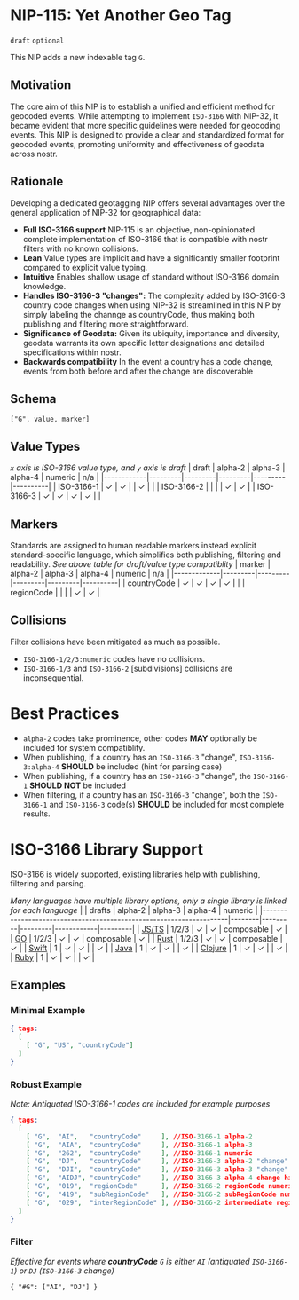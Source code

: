 # NIP-115: Yet Another Geo Tag

`draft` `optional`

This NIP adds a new indexable tag `G`. 

## Motivation
The core aim of this NIP is to establish a unified and efficient method for geocoded events. While attempting to implement `ISO-3166` with NIP-32, it became evident that more specific guidelines were needed for geocoding events. This NIP is designed to provide a clear and standardized format for geocoded events, promoting uniformity and effectiveness of geodata across nostr.

## Rationale
Developing a dedicated geotagging NIP offers several advantages over the general application of NIP-32 for geographical data:

- **Full ISO-3166 support** NIP-115 is an objective, non-opinionated complete implementation of ISO-3166 that is compatible with nostr filters with no known collisions.
- **Lean** Value types are implicit and have a significantly smaller footprint compared to explicit value typing.
- **Intuitive** Enables shallow usage of standard without ISO-3166 domain knowledge.
- **Handles ISO-3166-3 "changes":** The complexity added by ISO-3166-3 country code changes when using NIP-32 is streamlined in this NIP by simply labeling the channge as countryCode, thus making both publishing and filtering more straightforward.
- **Significance of Geodata:** Given its ubiquity, importance and diversity, geodata warrants its own specific letter designations and detailed specifications within nostr.
- **Backwards compatibility** In the event a country has a code change, events from both before and after the change are discoverable

## Schema 
```
["G", value, marker]
```

## Value Types 
_`x` axis is ISO-3166 value type, and `y` axis is draft_
| draft      | alpha-2 | alpha-3 | alpha-4 | numeric | n/a      | 
|------------|---------|---------|---------|---------|----------|
| ISO-3166-1 | ✓       | ✓       |         | ✓       |          |
| ISO-3166-2 |         |         |         | ✓       | ✓        |
| ISO-3166-3 | ✓       | ✓       |  ✓      | ✓       |          |


## Markers
Standards are assigned to human readable markers instead explicit standard-specific language, which simplifies both publishing, filtering and readability.
_See above table for draft/value type compatiblity_
| marker      | alpha-2 | alpha-3 | alpha-4 | numeric | n/a      | 
|-------------|---------|---------|---------|---------|----------|
| countryCode | ✓       | ✓       | ✓       | ✓       |          |
| regionCode  |         |         |         | ✓       | ✓        |

## Collisions 
Filter collisions have been mitigated as much as possible.
- `ISO-3166-1/2/3:numeric` codes have no collisions. 
- `ISO-3166-1/3` and `ISO-3166-2` [subdivisions] collisions are inconsequential.

# Best Practices
- `alpha-2` codes take prominence, other codes **MAY** optionally be included for system compatiblity.
- When publishing, if a country has an `ISO-3166-3` "change", `ISO-3166-3:alpha-4` **SHOULD** be included (hint for parsing case)
- When publishing, if a country has an `ISO-3166-3` "change", the `ISO-3166-1` **SHOULD NOT** be included 
- When filtering, if a country has an `ISO-3166-3` "change", both the `ISO-3166-1` and `ISO-3166-3` code(s) **SHOULD** be included for most complete results.

# ISO-3166 Library Support

ISO-3166 is widely supported, existing libraries help with publishing, filtering and parsing.

_Many languages have multiple library options, only a single library is linked for each language_
|                                                                    | drafts | alpha-2 | alpha-3 | alpha-4    | numeric |
|--------------------------------------------------------------------|--------|---------|---------|------------|---------|
| [JS/TS](https://www.npmjs.com/package/iso-3166)                    | 1/2/3  | ✓       | ✓       | composable | ✓       |
| [GO](https://github.com/biter777/countries)                        | 1/2/3  | ✓       | ✓       | composable | ✓       |
| [Rust](https://github.com/rust-iso/rust_iso3166)                   | 1/2/3  | ✓       | ✓       | composable | ✓       |
| [Swift](https://github.com/funky-monkey/IsoCountryCodes)           | 1      | ✓       | ✓       |            | ✓       |
| [Java](https://github.com/TakahikoKawasaki/CountryCode)            | 1      | ✓       | ✓       |            | ✓       |
| [Clojure](https://github.com/totakke/clj-iso3166)                  | 1      | ✓       | ✓       |            | ✓       |
| [Ruby](https://github.com/countries/countries/)                    | 1      | ✓       | ✓       |            | ✓       |

## Examples

### Minimal Example 
```json
{ tags:
  [
    [ "G", "US", "countryCode"]
  ]
}
```

### Robust Example
_Note: Antiquated ISO-3166-1 codes are included for example purposes_
```json
{ tags:
  [
    [ "G",  "AI",   "countryCode"     ], //ISO-3166-1 alpha-2
    [ "G",  "AIA",  "countryCode"     ], //ISO-3166-1 alpha-3
    [ "G",  "262",  "countryCode"     ], //ISO-3166-1 numeric
    [ "G",  "DJ",   "countryCode"     ], //ISO-3166-3 alpha-2 "change" 
    [ "G",  "DJI",  "countryCode"     ], //ISO-3166-3 alpha-3 "change" 
    [ "G",  "AIDJ", "countryCode"     ], //ISO-3166-3 alpha-4 change hint
    [ "G",  "019",  "regionCode"      ], //ISO-3166-2 regionCode numeric (subdivision)
    [ "G",  "419",  "subRegionCode"   ], //ISO-3166-2 subRegionCode numeric (subdivision)
    [ "G",  "029",  "interRegionCode" ], //ISO-3166-2 intermediate region code numeric (subdivision)
  ]
}
```

### Filter
_Effective for events where **countryCode** `G` is either `AI` (antiquated `ISO-3166-1`) or `DJ` (`ISO-3166-3` change)_

```
{ "#G": ["AI", "DJ"] }
```
